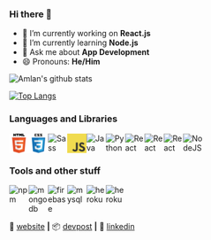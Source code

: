 ### Hi there 👋

- 🔭 I’m currently working on **React.js**
- 🌱 I’m currently learning **Node.js**
- 💬 Ask me about **App Development**
- 😄 Pronouns: **He/Him**

![Amlan's github stats](https://github-readme-stats.vercel.app/api?username=amlannandy&show_icons=true&count_private=true)

[![Top Langs](https://github-readme-stats.vercel.app/api/top-langs/?username=amlannandy&layout=compact&langs_count=6&hide=html,scss)](https://github.com/amlannandy/github-readme-stats)

### Languages and Libraries

<img align="left" alt="HTML5" width="35px" src="https://raw.githubusercontent.com/github/explore/80688e429a7d4ef2fca1e82350fe8e3517d3494d/topics/html/html.png" />
<img align="left" alt="CSS3" width="35px" src="https://raw.githubusercontent.com/github/explore/80688e429a7d4ef2fca1e82350fe8e3517d3494d/topics/css/css.png" />
<img align="left" alt="Sass" width="35px" src="https://www.vectorlogo.zone/logos/sass-lang/sass-lang-icon.svg" />
<img align="left" alt="JS" width="35px" src="https://raw.githubusercontent.com/github/explore/80688e429a7d4ef2fca1e82350fe8e3517d3494d/topics/javascript/javascript.png" />
<img align="left" alt="Java" width="35px" src="https://www.vectorlogo.zone/logos/java/java-icon.svg" />
<img align="left" alt="Python" width="35px" src="https://www.vectorlogo.zone/logos/python/python-icon.svg" />
<img align="left" alt="React" width="35px" src="https://2.bp.blogspot.com/-tzm1twY_ENM/XlCRuI0ZkRI/AAAAAAAAOso/BmNOUANXWxwc5vwslNw3WpjrDlgs9PuwQCLcBGAsYHQ/s1600/pasted%2Bimage%2B0.png" />
<img align="left" alt="React" width="35px" src="https://cdn.iconscout.com/icon/free/png-512/flutter-2038877-1720090.png" />
<img align="left" alt="React" width="35px" src="https://www.vectorlogo.zone/logos/reactjs/reactjs-icon.svg" />
<img align="left" alt="NodeJS" width="35px" src="https://www.vectorlogo.zone/logos/nodejs/nodejs-icon.svg" />
<br />
<br />

### Tools and other stuff

<img align="left" alt="npm" width="35px" src="https://www.vectorlogo.zone/logos/npmjs/npmjs-icon.svg" />
<img align="left" alt="mongodb" width="35px" src="https://www.vectorlogo.zone/logos/mongodb/mongodb-icon.svg" />
<img align="left" alt="firebase" width="35px" src="https://www.vectorlogo.zone/logos/firebase/firebase-icon.svg" />
<img align="left" alt="mysql" width="35px" src="https://www.vectorlogo.zone/logos/mysql/mysql-icon.svg" />
<img align="left" alt="heroku" width="35px" src="https://www.vectorlogo.zone/logos/heroku/heroku-icon.svg" />
<img align="left" alt="heroku" width="35px" src="https://upload.wikimedia.org/wikipedia/commons/thumb/c/c2/Adobe_XD_CC_icon.svg/1200px-Adobe_XD_CC_icon.svg.png" />
<br />
<br />
<br />

🏡 [website][website] **|** 
📦 [devpost][devpost] **|** 
👔 [linkedin][linkedin]

[website]: https://amlannandy.github.io/
[linkedin]: https://www.linkedin.com/in/amlan-nandy/
[devpost]: https://devpost.com/amlannandy5
